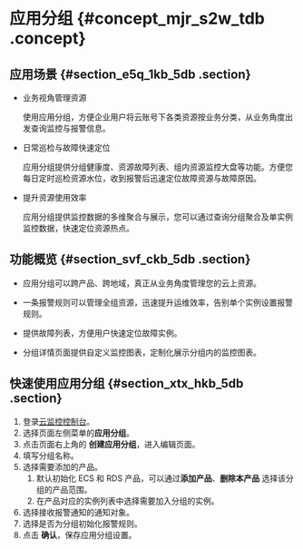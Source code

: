 # 应用分组 {#concept_mjr_s2w_tdb .concept}

## 应用场景 {#section_e5q_1kb_5db .section}

-   业务视角管理资源

    使用应用分组，方便企业用户将云账号下各类资源按业务分类，从业务角度出发查询监控与报警信息。

-   日常巡检与故障快速定位

    应用分组提供分组健康度、资源故障列表、组内资源监控大盘等功能。方便您每日定时巡检资源水位，收到报警后迅速定位故障资源与故障原因。

-   提升资源使用效率

    应用分组提供监控数据的多维聚合与展示，您可以通过查询分组聚合及单实例监控数据，快速定位资源热点。


## 功能概览 {#section_svf_ckb_5db .section}

-   应用分组可以跨产品、跨地域，真正从业务角度管理您的云上资源。

-   一条报警规则可以管理全组资源，迅速提升运维效率，告别单个实例设置报警规则。

-   提供故障列表，方便用户快速定位故障实例。

-   分组详情页面提供自定义监控图表，定制化展示分组内的监控图表。


## 快速使用应用分组 {#section_xtx_hkb_5db .section}

1.  登录[云监控控制台](https://cms.console.aliyun.com/)。
2.  选择页面左侧菜单的**应用分组**。
3.  点击页面右上角的 **创建应用分组**，进入编辑页面。
4.  填写分组名称。
5.  选择需要添加的产品。
    1.  默认初始化 ECS 和 RDS 产品，可以通过**添加产品**、**删除本产品** 选择该分组的产品范围。
    2.  在产品对应的实例列表中选择需要加入分组的实例。
6.  选择接收报警通知的通知对象。
7.  选择是否为分组初始化报警规则。
8.  点击 **确认**，保存应用分组设置。

